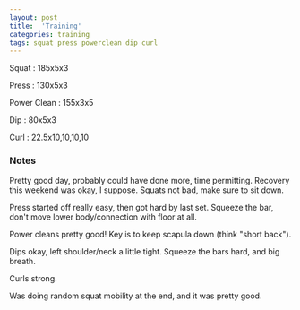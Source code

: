 ```yaml
---
layout: post
title:  'Training'
categories: training
tags: squat press powerclean dip curl
---
```


Squat       :   185x5x3

Press       :   130x5x3

Power Clean :   155x3x5

Dip         :   80x5x3

Curl        :   22.5x10,10,10,10

### Notes

Pretty good day, probably could have done more, time permitting. Recovery this weekend
was okay, I suppose. Squats not bad, make sure to sit down.

Press started off really easy, then got hard by last set. Squeeze the bar, don't move
lower body/connection with floor at all.

Power cleans pretty good! Key is to keep scapula down (think "short back").

Dips okay, left shoulder/neck a little tight. Squeeze the bars hard, and big breath.

Curls strong.

Was doing random squat mobility at the end, and it was pretty good.
